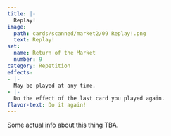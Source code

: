 ```yaml
---
title: |-
  Replay!
image: 
  path: cards/scanned/market2/09 Replay!.png
  text: Replay!
set:
  name: Return of the Market
  number: 9
category: Repetition
effects: 
- |-
  May be played at any time.
- |-
  Do the effect of the last card you played again.
flavor-text: Do it again!
---
```

Some actual info about this thing TBA.
